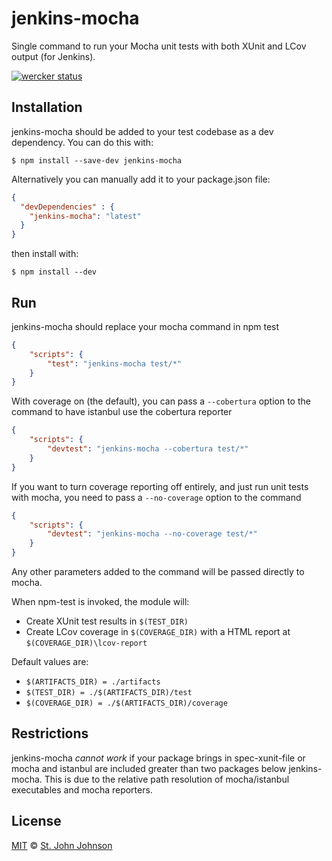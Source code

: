 # jenkins-mocha

Single command to run your Mocha unit tests with both XUnit and LCov output (for Jenkins).

[![wercker status](https://app.wercker.com/status/9dbbc768df19ca2d2c6a87a99dc67713/m "wercker status")](https://app.wercker.com/project/bykey/9dbbc768df19ca2d2c6a87a99dc67713)

## Installation

jenkins-mocha should be added to your test codebase as a dev dependency.  You can do this with:

``` shell
$ npm install --save-dev jenkins-mocha
```

Alternatively you can manually add it to your package.json file:

``` json
{
  "devDependencies" : {
    "jenkins-mocha": "latest"
  }
}
```

then install with:

``` shell
$ npm install --dev
```

## Run

jenkins-mocha should replace your mocha command in npm test

``` json
{
    "scripts": {
        "test": "jenkins-mocha test/*"
    }
}
```

With coverage on (the default), you can pass a `--cobertura` option to the command
to have istanbul use the cobertura reporter
  
```json
{
    "scripts": {
        "devtest": "jenkins-mocha --cobertura test/*"
    }
}
```

If you want to turn coverage reporting off entirely, and just run unit tests with mocha, 
you need to pass a `--no-coverage` option to the command

```json
{
    "scripts": {
        "devtest": "jenkins-mocha --no-coverage test/*"
    }
}
```

Any other parameters added to the command will be passed directly to mocha.

When npm-test is invoked, the module will:
 - Create XUnit test results in `$(TEST_DIR)`
 - Create LCov coverage in `$(COVERAGE_DIR)` with a HTML report at `$(COVERAGE_DIR)\lcov-report`

Default values are:
 - `$(ARTIFACTS_DIR) = ./artifacts`
 - `$(TEST_DIR) = ./$(ARTIFACTS_DIR)/test`
 - `$(COVERAGE_DIR) = ./$(ARTIFACTS_DIR)/coverage`

## Restrictions

jenkins-mocha *cannot work* if your package brings in spec-xunit-file or mocha and istanbul are included greater than two packages below jenkins-mocha.  This is due to the relative path resolution of mocha/istanbul executables and mocha reporters.

## License

[MIT](http://opensource.org/licenses/MIT) © [St. John Johnson](http://stjohnjohnson.com)

